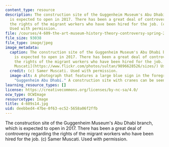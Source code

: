 ```yaml
---
content_type: resource
description: The construction site of the Guggenheim Museum's Abu Dhabi branch, which
  is expected to open in 2017. There has been a great deal of controversy regarding
  the rights of the migrant workers who have been hired for the job. (c) Samer Muscati.
  Used with permission.
file: /courses/4-609-the-art-museum-history-theory-controversy-spring-2014/deebbed447be0f63ec525658a06f2ffb_4-609s14.jpg
file_size: 93038
file_type: image/jpeg
image_metadata:
  caption: The construction site of the Guggenheim Museum's Abu Dhabi branch, which
    is expected to open in 2017. There has been a great deal of controversy regarding
    the rights of the migrant workers who have been hired for the job. ((c) [Samer
    Muscati](https://www.flickr.com/photos/sultan/9896628526/sizes/) Used with permission.)
  credit: (c) Samer Muscati. Used with permission.
  image-alt: A photograph that features a large blue sign in the foreground that reads
    "Guggenheim Abu Dhabi." A construction site with cranes can be seen in the background.
learning_resource_types: []
license: https://creativecommons.org/licenses/by-nc-sa/4.0/
ocw_type: OCWImage
resourcetype: Image
title: 4-609s14.jpg
uid: deebbed4-47be-0f63-ec52-5658a06f2ffb
---
```

The construction site of the Guggenheim Museum's Abu Dhabi branch, which is expected to open in 2017. There has been a great deal of controversy regarding the rights of the migrant workers who have been hired for the job. (c) Samer Muscati. Used with permission.